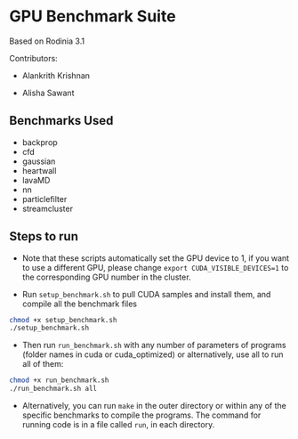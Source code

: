# GPU Benchmark Suite

Based on Rodinia 3.1

Contributors:

* Alankrith Krishnan

* Alisha Sawant

## Benchmarks Used

* backprop
* cfd
* gaussian
* heartwall
* lavaMD
* nn
* particlefilter
* streamcluster

## Steps to run

* Note that these scripts automatically set the GPU device to 1, if you want to use a different GPU, please change `export CUDA_VISIBLE_DEVICES=1` to the corresponding GPU number in the cluster.

* Run `setup_benchmark.sh` to pull CUDA samples and install them, and compile all the benchmark files

```bash
chmod +x setup_benchmark.sh
./setup_benchmark.sh
```

* Then run `run_benchmark.sh` with any number of parameters of programs (folder names in cuda or cuda_optimized) or alternatively, use all to run all of them:

```bash
chmod +x run_benchmark.sh
./run_benchmark.sh all
```

* Alternatively, you can run `make` in the outer directory or within any of the specific benchmarks to compile the programs. The command for running code is in a file called `run`, in each directory.

